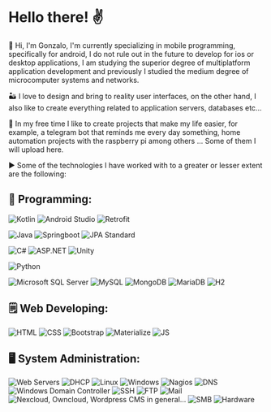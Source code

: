 <!--
**JonsaL3/JonsaL3** is a ✨ _special_ ✨ repository because its `README.md` (this file) appears on your GitHub profile.

Here are some ideas to get you started:

- 🔭 I’m currently working on ...
- 🌱 I’m currently learning ...
- 👯 I’m looking to collaborate on ...
- 🤔 I’m looking for help with ...
- 💬 Ask me about ...
- 📫 How to reach me: ...
- 😄 Pronouns: ...
- ⚡ Fun fact: ...
-->

# Hello there! ✌️

👋 Hi, I'm Gonzalo, I'm currently specializing in mobile programming, specifically for android, I do not rule out in the future to develop for ios or desktop applications, I am studying the superior degree of multiplatform application development and previously I studied the medium degree of microcomputer systems and networks.

🏜️ I love to design and bring to reality user interfaces, on the other hand, I also like to create everything related to application servers, databases etc...

🎡 In my free time I like to create projects that make my life easier, for example, a telegram bot that reminds me every day something, home automation projects with the raspberry pi among others ... Some of them I will upload here.

▶️ Some of the technologies I have worked with to a greater or lesser extent are the following:

## 📝 Programming:

![Kotlin](https://img.shields.io/badge/Android-Kotlin-green)
![Android Studio](https://img.shields.io/badge/Android-Android%20Studio-green)
![Retrofit](https://img.shields.io/badge/Android-Retrofit-green)

![Java](https://img.shields.io/badge/Java-Java%20Language-red)
![Springboot](https://img.shields.io/badge/Java-Springboot-red)
![JPA Standard](https://img.shields.io/badge/Java-JPA-red)

![C#](https://img.shields.io/badge/C%23%0A-C%23%0A%20Language-blue)
![ASP.NET](https://img.shields.io/badge/C%23%0A-ASP.NET-blue)
![Unity](https://img.shields.io/badge/C%23%0A-Unity-blue)

![Python](https://img.shields.io/badge/Python-Python%20Language-yellow)

![Microsoft SQL Server](https://img.shields.io/badge/Databases-Microsoft%20SQL%20Server-orange)
![MySQL](https://img.shields.io/badge/Databases-MySQL-orange)
![MongoDB](https://img.shields.io/badge/Databases-MongoDB-orange)
![MariaDB](https://img.shields.io/badge/Databases-MariaDB-orange)
![H2](https://img.shields.io/badge/Databases-H2-orange)

## 🗒️ Web Developing:

![HTML](https://img.shields.io/badge/Web-HTML-pink)
![CSS](https://img.shields.io/badge/Web-CSS-pink)
![Bootstrap](https://img.shields.io/badge/Web-Bootstrap-pink)
![Materialize](https://img.shields.io/badge/Web-Materialize-pink)
![JS](https://img.shields.io/badge/Web-JS-pink)

## 🖥️ System Administration:

![Web Servers](https://img.shields.io/badge/Systems-Web%20Servers-purple)
![DHCP](https://img.shields.io/badge/Systems-DHCP-purple)
![Linux](https://img.shields.io/badge/Systems-Linux-purple)
![Windows](https://img.shields.io/badge/Systems-Windows-purple)
![Nagios](https://img.shields.io/badge/Systems-Nagios-purple)
![DNS](https://img.shields.io/badge/Systems-DNS-purple)
![Windows Domain Controller](https://img.shields.io/badge/Systems-Windows%20Domain%20Controller-purple)
![SSH](https://img.shields.io/badge/Systems-SSH-purple)
![FTP](https://img.shields.io/badge/Systems-FTP-purple)
![Mail](https://img.shields.io/badge/Systems-Mail-purple)
![Nexcloud, Owncloud, Wordpress CMS in general...](https://img.shields.io/badge/Systems-CMS-purple)
![SMB](https://img.shields.io/badge/Systems-SMB-purple)
![Hardware](https://img.shields.io/badge/Systems-Hardware-purple)

